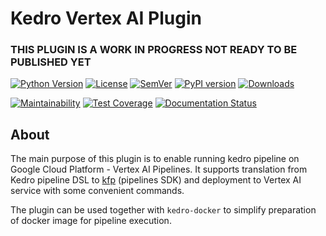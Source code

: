# Kedro Vertex AI Plugin

### THIS PLUGIN IS A WORK IN PROGRESS NOT READY TO BE PUBLISHED YET


[![Python Version](https://img.shields.io/badge/python-3.7%20%7C%203.8-blue.svg)](https://github.com/getindata/kedro-vertexai)
[![License](https://img.shields.io/badge/license-Apache%202.0-blue.svg)](https://opensource.org/licenses/Apache-2.0) 
[![SemVer](https://img.shields.io/badge/semver-2.0.0-green)](https://semver.org/)
[![PyPI version](https://badge.fury.io/py/kedro-vertexai.svg)](https://pypi.org/project/kedro-vertexai/)
[![Downloads](https://pepy.tech/badge/kedro-vertexai)](https://pepy.tech/project/kedro-vertexai)

[![Maintainability](https://api.codeclimate.com/v1/badges/a2ef6b63553ed42c9031/maintainability)](https://codeclimate.com/github/getindata/kedro-vertexai/maintainability)
[![Test Coverage](https://api.codeclimate.com/v1/badges/a2ef6b63553ed42c9031/test_coverage)](https://codeclimate.com/github/getindata/kedro-vertexai/test_coverage)
[![Documentation Status](https://readthedocs.org/projects/kedro-vertexai/badge/?version=latest)](https://kedro-vertexai.readthedocs.io/en/latest/?badge=latest)

## About

The main purpose of this plugin is to enable running kedro pipeline on Google Cloud Platform - Vertex AI Pipelines.
It supports translation from Kedro pipeline DSL to [kfp](https://www.kubeflow.org/docs/pipelines/sdk/sdk-overview/) 
(pipelines SDK) and deployment to Vertex AI service with some convenient commands.

The plugin can be used together with `kedro-docker` to simplify preparation of docker image for pipeline execution.   
